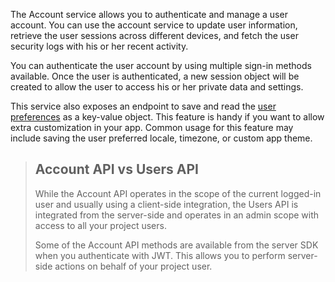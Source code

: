 The Account service allows you to authenticate and manage a user account. You can use the account service to update user information, retrieve the user sessions across different devices, and fetch the user security logs with his or her recent activity.

You can authenticate the user account by using multiple sign-in methods available. Once the user is authenticated, a new session object will be created to allow the user to access his or her private data and settings.

This service also exposes an endpoint to save and read the [user preferences](/docs/client/account#accountUpdatePrefs) as a key-value object. This feature is handy if you want to allow extra customization in your app. Common usage for this feature may include saving the user preferred locale, timezone, or custom app theme.

> ## Account API vs Users API
> While the Account API operates in the scope of the current logged-in user and usually using a client-side integration, the Users API is integrated from the server-side and operates in an admin scope with access to all your project users. 
> 
> Some of the Account API methods are available from the server SDK when you authenticate with JWT. This allows you to perform server-side actions on behalf of your project user.
